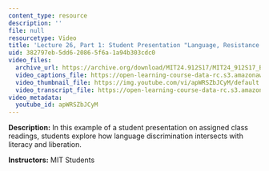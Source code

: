 ```yaml
---
content_type: resource
description: ''
file: null
resourcetype: Video
title: 'Lecture 26, Part 1: Student Presentation "Language, Resistance and Liberation"'
uid: 382797eb-5dd6-2086-5f6a-1a94b303cdc0
video_files:
  archive_url: https://archive.org/download/MIT24.912S17/MIT24_912S17_Black_Matters_Last_Class_Part_1_300k.mp4
  video_captions_file: https://open-learning-course-data-rc.s3.amazonaws.com/24-912-black-matters-introduction-to-black-studies-spring-2017/1af16dc7852e5e678cd50c09dbbf49e8_apWRSZbJCyM.vtt
  video_thumbnail_file: https://img.youtube.com/vi/apWRSZbJCyM/default.jpg
  video_transcript_file: https://open-learning-course-data-rc.s3.amazonaws.com/24-912-black-matters-introduction-to-black-studies-spring-2017/f28f8aa91392f607a3526bab01173a8c_apWRSZbJCyM.pdf
video_metadata:
  youtube_id: apWRSZbJCyM
---
```


**Description:** In this example of a student presentation on assigned class readings, students explore how language discrimination intersects with literacy and liberation.

**Instructors:** MIT Students